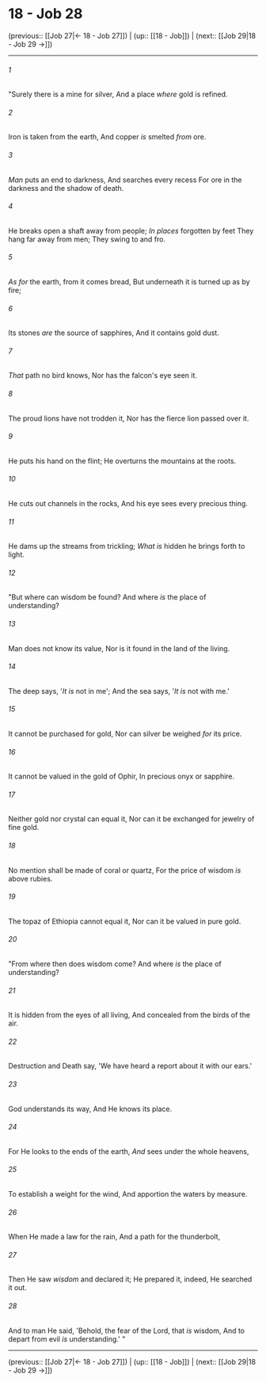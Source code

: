 # 18 - Job 28

(previous:: [[Job 27|← 18 - Job 27]]) | (up:: [[18 - Job]]) | (next:: [[Job 29|18 - Job 29 →]])

***


###### 1 
"Surely there is a mine for silver, And a place _where_ gold is refined. 

###### 2 
Iron is taken from the earth, And copper _is_ smelted _from_ ore. 

###### 3 
_Man_ puts an end to darkness, And searches every recess For ore in the darkness and the shadow of death. 

###### 4 
He breaks open a shaft away from people; _In places_ forgotten by feet They hang far away from men; They swing to and fro. 

###### 5 
_As for_ the earth, from it comes bread, But underneath it is turned up as by fire; 

###### 6 
Its stones _are_ the source of sapphires, And it contains gold dust. 

###### 7 
_That_ path no bird knows, Nor has the falcon's eye seen it. 

###### 8 
The proud lions have not trodden it, Nor has the fierce lion passed over it. 

###### 9 
He puts his hand on the flint; He overturns the mountains at the roots. 

###### 10 
He cuts out channels in the rocks, And his eye sees every precious thing. 

###### 11 
He dams up the streams from trickling; _What is_ hidden he brings forth to light. 

###### 12 
"But where can wisdom be found? And where _is_ the place of understanding? 

###### 13 
Man does not know its value, Nor is it found in the land of the living. 

###### 14 
The deep says, '_It is_ not in me'; And the sea says, '_It is_ not with me.' 

###### 15 
It cannot be purchased for gold, Nor can silver be weighed _for_ its price. 

###### 16 
It cannot be valued in the gold of Ophir, In precious onyx or sapphire. 

###### 17 
Neither gold nor crystal can equal it, Nor can it be exchanged for jewelry of fine gold. 

###### 18 
No mention shall be made of coral or quartz, For the price of wisdom _is_ above rubies. 

###### 19 
The topaz of Ethiopia cannot equal it, Nor can it be valued in pure gold. 

###### 20 
"From where then does wisdom come? And where _is_ the place of understanding? 

###### 21 
It is hidden from the eyes of all living, And concealed from the birds of the air. 

###### 22 
Destruction and Death say, 'We have heard a report about it with our ears.' 

###### 23 
God understands its way, And He knows its place. 

###### 24 
For He looks to the ends of the earth, _And_ sees under the whole heavens, 

###### 25 
To establish a weight for the wind, And apportion the waters by measure. 

###### 26 
When He made a law for the rain, And a path for the thunderbolt, 

###### 27 
Then He saw _wisdom_ and declared it; He prepared it, indeed, He searched it out. 

###### 28 
And to man He said, 'Behold, the fear of the Lord, that _is_ wisdom, And to depart from evil _is_ understanding.' "

***

(previous:: [[Job 27|← 18 - Job 27]]) | (up:: [[18 - Job]]) | (next:: [[Job 29|18 - Job 29 →]])

